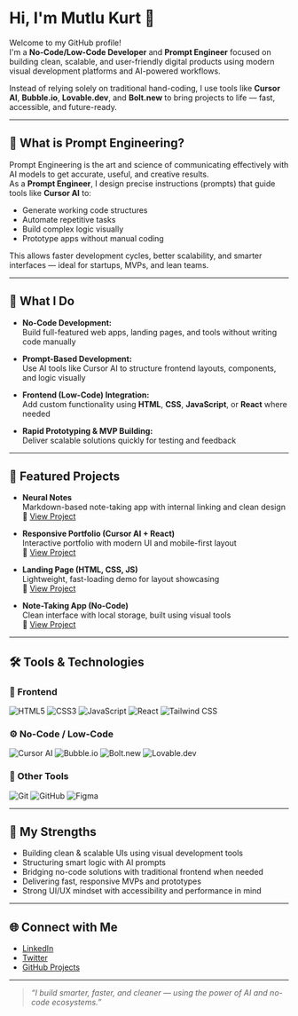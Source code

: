 # Hi, I'm Mutlu Kurt 👋

Welcome to my GitHub profile!  
I'm a **No-Code/Low-Code Developer** and **Prompt Engineer** focused on building clean, scalable, and user-friendly digital products using modern visual development platforms and AI-powered workflows.

Instead of relying solely on traditional hand-coding, I use tools like **Cursor AI**, **Bubble.io**, **Lovable.dev**, and **Bolt.new** to bring projects to life — fast, accessible, and future-ready.

---

## 🧠 What is Prompt Engineering?

Prompt Engineering is the art and science of communicating effectively with AI models to get accurate, useful, and creative results.  
As a **Prompt Engineer**, I design precise instructions (prompts) that guide tools like **Cursor AI** to:
- Generate working code structures
- Automate repetitive tasks
- Build complex logic visually
- Prototype apps without manual coding

This allows faster development cycles, better scalability, and smarter interfaces — ideal for startups, MVPs, and lean teams.

---

## 🚀 What I Do

- **No-Code Development:**  
  Build full-featured web apps, landing pages, and tools without writing code manually

- **Prompt-Based Development:**  
  Use AI tools like Cursor AI to structure frontend layouts, components, and logic visually

- **Frontend (Low-Code) Integration:**  
  Add custom functionality using **HTML**, **CSS**, **JavaScript**, or **React** where needed

- **Rapid Prototyping & MVP Building:**  
  Deliver scalable solutions quickly for testing and feedback

---

## 💼 Featured Projects

- **Neural Notes**  
  Markdown-based note-taking app with internal linking and clean design  
  🔗 [View Project](https://mutlukurt.github.io/neuralnotes)

- **Responsive Portfolio (Cursor AI + React)**  
  Interactive portfolio with modern UI and mobile-first layout  
  🔗 [View Project](https://mutlukurt.github.io/portfolio-web-site)

- **Landing Page (HTML, CSS, JS)**  
  Lightweight, fast-loading demo for layout showcasing  
  🔗 [View Project](https://mutlukurt.github.io/landingpage)

- **Note-Taking App (No-Code)**  
  Clean interface with local storage, built using visual tools  
  🔗 [View Project](https://mutlukurt.github.io/Note-taking-app)

---

## 🛠️ Tools & Technologies

### 🧩 Frontend
![HTML5](https://img.shields.io/badge/HTML5-E34F26?style=for-the-badge&logo=html5&logoColor=white)
![CSS3](https://img.shields.io/badge/CSS3-1572B6?style=for-the-badge&logo=css3&logoColor=white)
![JavaScript](https://img.shields.io/badge/JavaScript-F7DF1E?style=for-the-badge&logo=javascript&logoColor=black)
![React](https://img.shields.io/badge/React-20232A?style=for-the-badge&logo=react&logoColor=61DAFB)
![Tailwind CSS](https://img.shields.io/badge/Tailwind-06B6D4?style=for-the-badge&logo=tailwind-css&logoColor=white)

### ⚙️ No-Code / Low-Code
![Cursor AI](https://img.shields.io/badge/Cursor%20AI-000000?style=for-the-badge&logo=OpenAI&logoColor=white)
![Bubble.io](https://img.shields.io/badge/Bubble.io-1B1F23?style=for-the-badge&logo=bubble&logoColor=white)
![Bolt.new](https://img.shields.io/badge/Bolt.new-FF9900?style=for-the-badge&logo=zapier&logoColor=white)
![Lovable.dev](https://img.shields.io/badge/Lovable.dev-6F42C1?style=for-the-badge&logo=webcomponents.org&logoColor=white)

### 🧰 Other Tools
![Git](https://img.shields.io/badge/Git-F05032?style=for-the-badge&logo=git&logoColor=white)
![GitHub](https://img.shields.io/badge/GitHub-181717?style=for-the-badge&logo=github&logoColor=white)
![Figma](https://img.shields.io/badge/Figma-F24E1E?style=for-the-badge&logo=figma&logoColor=white)

---

## 🎯 My Strengths

- Building clean & scalable UIs using visual development tools  
- Structuring smart logic with AI prompts  
- Bridging no-code solutions with traditional frontend when needed  
- Delivering fast, responsive MVPs and prototypes  
- Strong UI/UX mindset with accessibility and performance in mind

---

## 🌐 Connect with Me

- [LinkedIn](https://www.linkedin.com/in/mutlukurt)
- [Twitter](https://twitter.com/mutlukurtio)
- [GitHub Projects](https://github.com/mutlukurt)

---

> _“I build smarter, faster, and cleaner — using the power of AI and no-code ecosystems.”_
